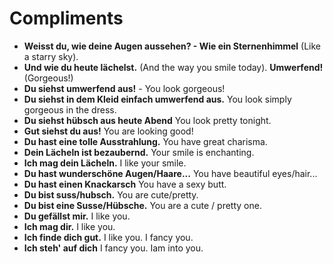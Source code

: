 # Compliments

- **Weisst du, wie deine Augen aussehen? - Wie ein Sternenhimmel** (Like a starry sky).
- **Und wie du heute lächelst.** (And the way you smile today). **Umwerfend!** (Gorgeous!)
- **Du siehst umwerfend aus!** - You look gorgeous!
- **Du siehst in dem Kleid einfach umwerfend aus.** You look simply gorgeous in the dress.
- **Du siehst hübsch aus heute Abend** You look pretty tonight.
- **Gut siehst du aus!** You are looking good!
- **Du hast eine tolle Ausstrahlung.** You have great charisma.
- **Dein Lächeln ist bezaubernd.** Your smile is enchanting.
- **Ich mag dein Lächeln.** I like your smile.
- **Du hast wunderschöne Augen/Haare...** You have beautiful eyes/hair...
- **Du hast einen Knackarsch** You have a sexy butt.
- **Du bist suss/hubsch.** You are cute/pretty.
- **Du bist eine Susse/Hübsche.** You are a cute / pretty one.
- **Du gefällst mir.** I like you.
- **Ich mag dir.** I like you.
- **Ich finde dich gut.** I like you. I fancy you.
- **Ich steh' auf dich** I fancy you. Iam into you.
